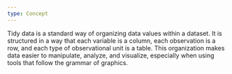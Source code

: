```yaml
---
type: Concept
---
```


Tidy data is a standard way of organizing data values within a dataset. It is structured in a way that each variable is a column, each observation is a row, and each type of observational unit is a table. This organization makes data easier to manipulate, analyze, and visualize, especially when using tools that follow the grammar of graphics.